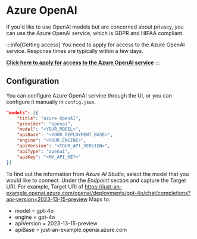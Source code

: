 # Azure OpenAI

If you'd like to use OpenAI models but are concerned about privacy, you can use the Azure OpenAI service, which is GDPR and HIPAA compliant.

:::info[Getting access]
You need to apply for access to the Azure OpenAI service. Response times are typically within a few days.

**[Click here to apply for access to the Azure OpenAI service](https://azure.microsoft.com/en-us/products/ai-services/openai-service)**
:::

## Configuration

You can configure Azure OpenAI service through the UI, or you can configure it manually in `config.json`.

```json title="~/.continue/config.json"
"models": [{
    "title": "Azure OpenAI",
    "provider": "openai",
    "model": "<YOUR_MODEL>",
    "apiBase": "<YOUR_DEPLOYMENT_BASE>",
    "engine": "<YOUR_ENGINE>",
    "apiVersion": "<YOUR_API_VERSION>",
    "apiType": "openai",
    "apiKey": "<MY_API_KEY>"
}]
```

To find out the information from *Azure AI Studio*, select the model that you would like to connect. Under the *Endpoint* section and capture the Target URI.
For example, Target URI of https://just-an-example.openai.azure.com/openai/deployments/gpt-4o/chat/completions?api-version=2023-13-15-preview
Maps to:
* model = gpt-4o
* engine = gpt-4o
* apiVersion = 2023-13-15-preview
* apiBase = just-an-example.openai.azure.com
